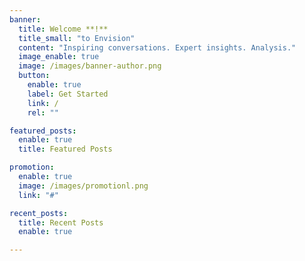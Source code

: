 ```yaml
---
banner:
  title: Welcome **!**
  title_small: "to Envision"
  content: "Inspiring conversations. Expert insights. Analysis."
  image_enable: true
  image: /images/banner-author.png
  button:
    enable: true
    label: Get Started
    link: /
    rel: ""

featured_posts:
  enable: true
  title: Featured Posts

promotion:
  enable: true
  image: /images/promotionl.png
  link: "#"

recent_posts:
  title: Recent Posts
  enable: true

---
```


